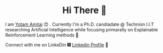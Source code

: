 <h1 align="center"> Hi There 👋 </h1>


I am [Yotam Amitai](https://sites.google.com/view/yotam-amitai) :blush:	. Currently I'm a Ph.D. candiadate @ Technion I.I.T researching Artificial Intelligence while focusing primarally on Explainable Reinforcement Learning methods :satellite:


Connect with me on LinkeDin :fireworks: [Linkedin Profile](https://www.linkedin.com/in/yotam-amitai-882946102/) :sparkler:


